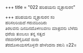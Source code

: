 +++
title = "022 ಹರಿಹಯನು ವೃತ್ರಾಸುರನ"

+++
ಹರಿಹಯನು ವೃತ್ರಾಸುರನ ಸಂ  
ಹರಿಸಲರಿಯದೆ ಗರುವದಿಂದಿರು  
ತಿರಲವನು ದಿನದಿನದೊಳಣುವಣು ಮಾತ್ರವನು ಬೆಳೆದು  
ಧರೆಯ ತುಂಬಲು ತನ್ನ ಸತ್ವದ  
ನೆರವಣಿಗೆಗೈದಿಸದೆ ನಾನಾ  
ತೆರದೊಳಾಯಸಗೊಳ್ಳನೇ ಹೇಳೆಂದನಾ ಶಕುನಿ    ॥22॥